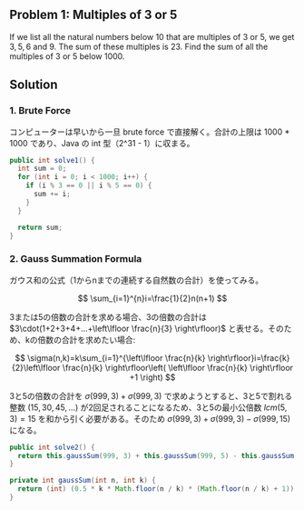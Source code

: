 ## Problem 1: Multiples of 3 or 5
If we list all the natural numbers below $10$ that are multiples of $3$ or $5$, we get $3, 5, 6$ and $9$. The sum of these multiples is $23$.
Find the sum of all the multiples of $3$ or $5$ below $1000$.

## Solution
### 1. Brute Force
コンピューターは早いから一旦 brute force で直接解く。合計の上限は 1000 * 1000 であり、Java の int 型（2^31 - 1）に収まる。

```java
public int solve1() {
  int sum = 0;
  for (int i = 0; i < 1000; i++) {
    if (i % 3 == 0 || i % 5 == 0) {
      sum += i;
    }
  }

  return sum;
}
```

### 2. Gauss Summation Formula
ガウス和の公式（1からnまでの連続する自然数の合計）を使ってみる。

$$
\sum_{i=1}^{n}i=\frac{1}{2}n(n+1)
$$

3または5の倍数の合計を求める場合、3の倍数の合計は $3\cdot(1+2+3+4+...+\left\lfloor \frac{n}{3} \right\rfloor)$ と表せる。そのため、kの倍数の合計を求めたい場合:

$$
\sigma(n,k)=k\sum_{i=1}^{\left\lfloor \frac{n}{k} \right\rfloor}i=\frac{k}{2}\left\lfloor \frac{n}{k} \right\rfloor\left( \left\lfloor \frac{n}{k} \right\rfloor +1 \right)
$$

3と5の倍数の合計を $\sigma(999,3)+\sigma(999,3)$ で求めようとすると、3と5で割れる整数 $(15,30,45,...)$ が2回足されることになるため、3と5の最小公倍数 $lcm(5,3)=15$ を和から引く必要がある。そのため $\sigma(999,3)+\sigma(999,3)-\sigma(999,15)$ になる。

```java
public int solve2() {
  return this.gaussSum(999, 3) + this.gaussSum(999, 5) - this.gaussSum(999, 15);
}

private int gaussSum(int n, int k) {
  return (int) (0.5 * k * Math.floor(n / k) * (Math.floor(n / k) + 1));
}
```
